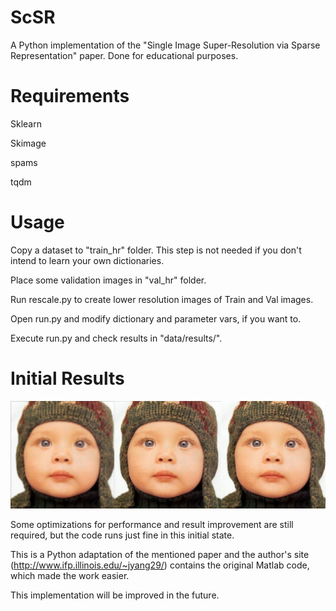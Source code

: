 # ScSR
A Python implementation of the "Single Image Super-Resolution via Sparse Representation" paper. Done for educational purposes.

# Requirements
Sklearn

Skimage

spams

tqdm

# Usage
Copy a dataset to "train_hr" folder. This step is not needed if you don't intend to learn your own dictionaries.

Place some validation images in "val_hr" folder.

Run rescale.py to create lower resolution images of Train and Val images.

Open run.py and modify dictionary and parameter vars, if you want to.

Execute run.py and check results in "data/results/".

# Initial Results
![Bicubic interpolation; Super-Resolution; Original](/demo/123.png)

Some optimizations for performance and result improvement are still required, but the code runs just fine in this initial state.

This is a Python adaptation of the mentioned paper and the author's site (http://www.ifp.illinois.edu/~jyang29/) contains the original Matlab code, which made the work easier.

This implementation will be improved in the future.
